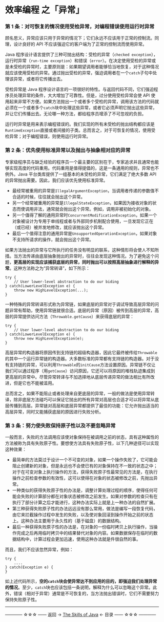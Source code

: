 # 效率编程 之「异常」

### 第 1 条：对可恢复的情况使用受检异常，对编程错误使用运行时异常

顾名思义，异常应该只用于异常的情况下；它们永远不应该用于正常的控制流。同理，设计良好的 API 不应该强迫它的客户端为了正常的控制流而使用异常。

Java 程序设计语言提供了三种可抛出结构：受检的异常（`checked exception`），运行时异常（`run-time exception`）和错误（`error`）。在决定使用受检的异常或是未受检的异常时，主要原则是：如果期望调用者能够恰当地恢复，对于这种情况就应该使用受检的异常。通过抛出受检的异常，强迫调用者在一个`catch`子句中处理该异常，或者将它传播出去。

受检异常是 Java 程序设计语言的一项很好的特性。与返回代码不同，它们强迫程序员处理异常的条件，大大增加了可靠性。但是，过分使用受检异常会使 API 使用起来非常不方便。如果方法抛出一个或者多个受检的异常，调用该方法的代码就必须在一个或者多个`catch`块中处理这些异常，或者它必须声明它抛出这些异常，并让它们传播出去。无论哪一种方法，都给程序员增添了不可忽视的负担。

运行时异常是用来表示编程错误的。我们实现的所有未受检的抛出结构都应该是`RuntimeException`直接或者间接的子类。总而言之，对于可恢复的情况，使用受检异常；对于编程错误，则使用运行时异常。

### 第 2 条：优先使用标准异常以及抛出与抽象相对应的异常

专家级程序员与缺乏经验的程序员一个最主要的区别在于，专家追求并且通常也能够实现高度的代码重用。代码重用是值得提倡的，这是一条通用的规则，异常也不例外。Java 平台类库提供了一组基本的未受检的异常，它们满足了绝大多数 API 的异常抛出需要。因此，我们应该优先使用标准异常。

- 最经常被重用的异常是`IllegalArgumentException`，当调用者传递的参数值不合适的时候，往往就会抛出这个异常。
- 另一个经常被重用的异常是`IllegalStateException`，如果因为接收对象的状态而使调用非法，通常就会抛出这个异常。例如，调用非被初始化的对象。
- 另一个值得了解的通用异常时`ConcurrentModificationException`，如果一个对象被设计为专用于单线程或者与外部同步机制配合使用，一旦发现它正在（或已经）被并发地修改，就应该抛出这个异常。
- 最后一个值得注意的通用异常是`UnsupportedOperationException`，如果对象不支持所请求的操作，就会抛出这个异常。

如果方法抛出的异常与它所执行的任务没有明显的联系，这种情形将会使人不知所措。当方法传递由底层抽象抛出的异常时，往往会发现这种情况。为了避免这个问题，**更高层的实现应该捕获底层的异常，同时抛出可以按照高层抽象进行解释的异常**。这种方法称之为“异常转译”，如下所示：

```
try {
	// User lower-level abstraction to do our biding
} catch(LowerLevelException e) {
	throw new HighLevelException(...);
}
```

一种特殊的异常转译形式称为异常链，如果底层的异常对于调试导致高层异常的问题非常有帮助，使用异常链就很合适。底层的异常（原因）被传到高层的异常，高层的异常提供访问方法（`Throwable.getCause`）来获得底层的异常：

```
try {
	// User lower-level abstraction to do our biding
} catch(LowerLevelException e) {
	throw new HighLevelException(e);
}
```

高层异常的构造器将原因传到支持链的超级构造器，因此它最终被传给`Throwable`的其中一个运行异常链的构造器。大多数标准的异常都有支持链的构造器。对于没有支持链的异常，可以利用`Throwable`的`initCause`方法设置原因。异常链不仅让我们可以通过程序（用`getCause`）访问原因，它还可以将原因的堆栈轨迹集成到更高层的异常中。尽管异常转译与不加选择地从底层传递异常的做法相比有所改进，但是它也不能被滥用。

总而言之，如果不能阻止或者处理来自更底层的异常，一般的做法是使用异常转译，除非底层方法碰巧可以保证它抛出的所有异常对高层也合适才可以将异常从底层传播到高层。异常链对高层和底层异常都提供了最佳的功能：它允许抛出适当的高层异常，同时又能捕获底层的原因进行失败分析。

### 第 3 条：努力使失败保持原子性以及不要忽略异常

一般而言，失败的方法调用应该使对象保持在被调用之前的状态，具有这种属性的方法被称为具有失败原子性。要想使方法具有失败原子性，以下几种途径可以实现这种效果：

- 最简单的方法莫过于设计一个不可变的对象，如果一个操作失败了，它可能会阻止创建新的对象，但是永远也不会使已有的对象保持在不一致的状态之中；对于在可变对象上执行操作的方法，获得失败原子性最常见的方法是，在执行操作之前检查参数的有效性，这可以使得在对象的状态被修改之前，先抛出异常。
- 一种类似的获得失败原子性的办法是，调整计算处理过程的顺序，使得任何可能会失败的计算部分都在对象状态被修改之前发生。如果对参数的检查只有在执行了部分计算之后才能进行，这种办法实际上就是上一种办法的自然扩展。
- 第三种获得失败原子性的办法远远没有那么常用，做法是编写一段恢复代码，由它来拦截操作过程中发生的失败，以及使对象回滚到操作开始之前的状态上。这种办法主要用于永久性的（基于磁盘）的数据结构。
- 最后一种获得失败原子性的办法是，在对象的一份临时拷贝上执行操作，当操作完成之后再用临时拷贝中的结果替代对象的内容。如果数据保存在临时的数据结构中，计算过程会更加迅速，使用这种办法就是件很自然的事。

而且，我们不应该忽然异常，例如：

```
try {
	....
} catch(Exception e) {
}
```
如上述代码所示，**空的`catch`块会使异常达不到应用的目的，即强迫我们处理异常的情况**。至少，`catch`块也应该包括一条说明，解释为什么可以忽略这个异常。此外，错误（相对于异常）通常是不可恢复的，当方法抛出错误时，它们不需要努力保持失败原子性。

----------

———— ☆☆☆ —— 返回 -> [The Skills of Java](https://github.com/guobinhit/java-skills/blob/master/README.md) <- 目录 —— ☆☆☆ ————
